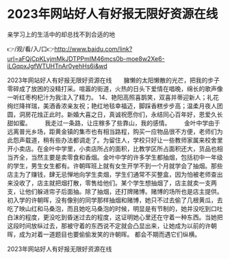 # 2023年网站好人有好报无限好资源在线
亲学习上的生活中的却总找不到合适的地

👉/观/看/入/口👉http://www.baidu.com/link?url=aFQjCpKLyjmMkJDTPPmIM46mcs0b-moe8w2Xe6-iLGqpxJgfWTUHTnAr0yehHs6i&wd

2023年网站好人有好报无限好资源在线　　臃懒的太阳懒散的光芒，把我的步子零碎成了放困的没精打采。喧嚣的街道，火热的日头下爱情在唱晚，绵长的歌声像一听红枣枸杞汁为我注入了精力。
	14、艳阳高照喜鹊笑，双喜并蒂迎新人；礼花绚烂降祥瑞，美酒香浓亲友祝；艳红地毯幸福迈，脚踩香糕步步高；温柔月夜人团圆，洞房花烛正此时。新婚大喜之日，真诚祝愿你们，永结同心百年好，恩爱久长甜如蜜。
　　我走过一条路，让庄稼多了些靠山，我的感情。
	　　金叶中学由于远离普光乡场，距黄金镇的集市也有相当路程，购买一应物品很不方便，老师们为此怨声载道，稍有些办法都调走了。为留住人，学校只好让一些教师家属来校舍里开小卖店。在金叶中学里，小卖店所占的面积，比教学区所占面积还大，货品也相当齐全，当然主要是卖零食和香烟。金叶中学的许多学生都抽烟，包括初中一年级的学生，男生女生都有。许朝晖班上就有女生开学不到一个月就学会了抽烟。那些店主为了赚钱，肆无忌惮地向学生卖烟，学生们通常不买整盒，因为怕被老师查出来没收了，店主就把烟打散，零售给他们。某个学生想抽烟了，店主就卖一支两支，让他们躲进帘子后面抽。除了抽烟，还打牌赌博。赌博的场所也是店主提供。初入学的许朝晖，没有像别的同学那样抽烟和赌博，她只不过去偷了几根黄瓜，去吃了映山红和马桑泡，而且她吃马桑泡的时候，明显是有节制的，她并没吃到口吐白沫的程度，更没吃到昏迷过去的程度，这证明她心里还在守着一种东西。当她把这段时间放纵过去，那被守着的东西说不定就会凸显出来，让她成为以前的许朝晖，成为对着一道题目也要偷偷发笑的许朝晖。
都会不期而遇它们纵横。

2023年网站好人有好报无限好资源在线
